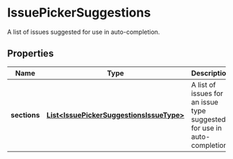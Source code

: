 

# IssuePickerSuggestions

A list of issues suggested for use in auto-completion.

## Properties

| Name | Type | Description | Notes |
|------------ | ------------- | ------------- | -------------|
|**sections** | [**List&lt;IssuePickerSuggestionsIssueType&gt;**](IssuePickerSuggestionsIssueType.md) | A list of issues for an issue type suggested for use in auto-completion. |  [optional] [readonly] |



